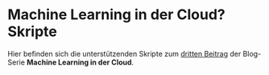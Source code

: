 # Machine Learning in der Cloud? Skripte

Hier befinden sich die unterstützenden Skripte zum [dritten Beitrag](https://softaware.at/codeaware/2023/06/28/aml-3-mnist-classification.html) der Blog-Serie __Machine Learning in der Cloud__.
